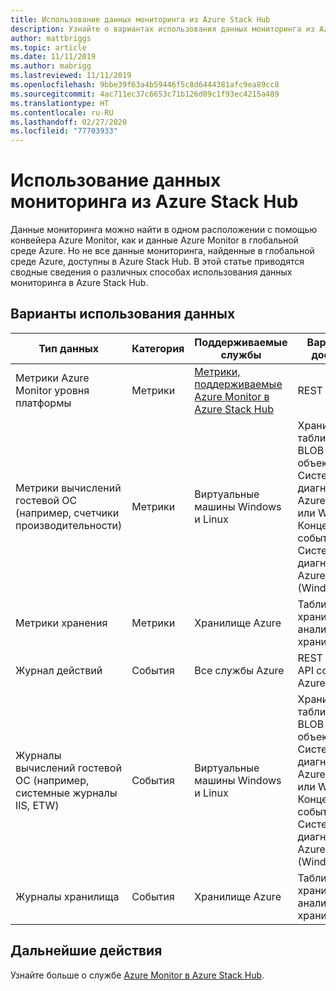 ```yaml
---
title: Использование данных мониторинга из Azure Stack Hub
description: Узнайте о вариантах использования данных мониторинга из Azure Stack Hub.
author: mattbriggs
ms.topic: article
ms.date: 11/11/2019
ms.author: mabrigg
ms.lastreviewed: 11/11/2019
ms.openlocfilehash: 9bbe39f63a4b59446f5c8d6444381afc9ea89cc8
ms.sourcegitcommit: 4ac711ec37c6653c71b126d09c1f93ec4215a489
ms.translationtype: HT
ms.contentlocale: ru-RU
ms.lasthandoff: 02/27/2020
ms.locfileid: "77703933"
---
```

# <a name="consume-monitoring-data-from-azure-stack-hub"></a>Использование данных мониторинга из Azure Stack Hub

Данные мониторинга можно найти в одном расположении с помощью конвейера Azure Monitor, как и данные Azure Monitor в глобальной среде Azure. Но не все данные мониторинга, найденные в глобальной среде Azure, доступны в Azure Stack Hub. В этой статье приводятся сводные сведения о различных способах использования данных мониторинга в Azure Stack Hub.
 
## <a name="options-for-data-consumption"></a>Варианты использования данных

| Тип данных | Категория | Поддерживаемые службы | Варианты доступа |
|-------------------------------------------------------------|----------|------------------------------------------------------------------------|----------------------------------------------------------------------------------------------------|
| Метрики Azure Monitor уровня платформы | Метрики | [Метрики, поддерживаемые Azure Monitor в Azure Stack Hub](azure-stack-metrics-supported.md) | REST API |
| Метрики вычислений гостевой ОС (например, счетчики производительности) | Метрики | Виртуальные машины Windows и Linux | Хранилище таблиц или BLOB-объектов:<br>Система диагностики Azure (Linux или Windows) <br>Концентратор событий:<br>Система диагностики Azure (Windows) |
| Метрики хранения | Метрики | Хранилище Azure | Таблица хранилища:<br>аналитики хранилища |
| Журнал действий | События | Все службы Azure | REST API:<br>API событий Azure Monitor |
| Журналы вычислений гостевой ОС (например, системные журналы IIS, ETW) | События | Виртуальные машины Windows и Linux | Хранилище таблиц или BLOB-объектов:<br>Система диагностики Azure (Linux или Windows) <br>Концентратор событий:<br>Система диагностики Azure (Windows) |
| Журналы хранилища | События | Хранилище Azure | Таблица хранилища:<br>аналитики хранилища |

## <a name="next-steps"></a>Дальнейшие действия

Узнайте больше о службе [Azure Monitor в Azure Stack Hub](azure-stack-metrics-azure-data.md).
